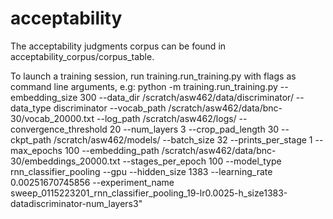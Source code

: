# acceptability

The acceptability judgments corpus can be found in acceptability_corpus/corpus_table.

To launch a training session, run training.run_training.py with flags as command line arguments, e.g:
python -m training.run_training.py --embedding_size 300 --data_dir /scratch/asw462/data/discriminator/ --data_type discriminator --vocab_path /scratch/asw462/data/bnc-30/vocab_20000.txt --log_path /scratch/asw462/logs/ --convergence_threshold 20 --num_layers 3 --crop_pad_length 30 --ckpt_path /scratch/asw462/models/ --batch_size 32 --prints_per_stage 1 --max_epochs 100 --embedding_path /scratch/asw462/data/bnc-30/embeddings_20000.txt --stages_per_epoch 100 --model_type rnn_classifier_pooling --gpu  --hidden_size 1383 --learning_rate 0.00251670745856 --experiment_name sweep_0115223201_rnn_classifier_pooling_19-lr0.0025-h_size1383-datadiscriminator-num_layers3"